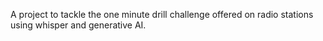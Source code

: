 A project to tackle the one minute drill challenge offered on radio stations using whisper and generative AI.
